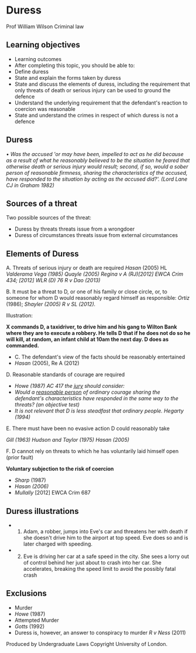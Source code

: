 # Duress

Prof William Wilson Criminal law

## Learning objectives

- Learning outcomes
- After completing this topic, you should be able to:
- Define duress
- State and explain the forms taken by duress
- State and discuss the elements of duress, including the requirement that only threats of death or serious injury can be used to ground the defence
- Understand the underlying requirement that the defendant's reaction to coercion was reasonable
- State and understand the crimes in respect of which duress is not a defence

## Duress

• *Was the accused 'or may have been, impelled to act as he did because as a result of what he reasonably believed to be the situation he feared that otherwise death or serious injury would result; second, if so, would a sober person of reasonable firmness, sharing the characteristics of the accused, have responded to the situation by acting as the accused did?'. (Lord Lane CJ in Graham 1982)*

## Sources of a threat

Two possible sources of the threat:

- Duress by threats threats issue from a wrongdoer
- Duress of circumstances threats issue from external circumstances

## Elements of Duress

A. Threats of serious injury or death are required
*Hasan* (2005) HL *Valderama Vega (1985) Quayle (2005) Regina v A (RJ)[2012] EWCA Crim 434; [2012] WLR (D) 76 R v Dao (2013)*

B. It must be a threat to D, or one of his family or close circle, or, to someone for whom D would reasonably regard himself as responsible: *Ortiz* (1986); *Shayler (2005) R v SL (2012).*

Illustration:

**X commands D, a taxidriver, to drive him and his gang to Wilton Bank where they are to execute a robbery. He tells D that if he does not do so he will kill, at random, an infant child at 10am the next day. D does as commanded.**

- C. The defendant's view of the facts should be reasonably entertained
- *Hasan* (2005), Re A (2012)

D. Reasonable standards of courage are required

- *Howe (1987) AC 417 the [jury](http://en.wikipedia.org/wiki/Jury) should consider:*
- *Would a [reasonable person](http://en.wikipedia.org/wiki/Reasonable_person) of ordinary courage sharing the defendant's characteristics have responded in the same way to the threats? (an objective test)*
- *It is not relevant that D is less steadfast that ordinary people. Hegarty (1994)*

E. There must have been no evasive action D could reasonably take

*Gill (1963) Hudson and Taylor (1975) Hasan (2005)*

F. D cannot rely on threats to which he has voluntarily laid himself open (prior fault)

 **Voluntary subjection to the risk of coercion**

- *Sharp* (1987)
- *Hasan (2006)*
- *Mullally* [2012] EWCA Crim 687

## Duress illustrations

- 1. Adam, a robber, jumps into Eve's car and threatens her with death if she doesn't drive him to the airport at top speed. Eve does so and is later charged with speeding.
- 2. Eve is driving her car at a safe speed in the city. She sees a lorry out of control behind her just about to crash into her car. She accelerates, breaking the speed limit to avoid the possibly fatal crash

## Exclusions

- Murder
- *Howe* (1987)
- Attempted Murder
- *Gotts* (1992)
- Duress is, however, an answer to conspiracy to murder *R v Ness* (2011)

Produced by Undergraduate Laws Copyright University of London.
